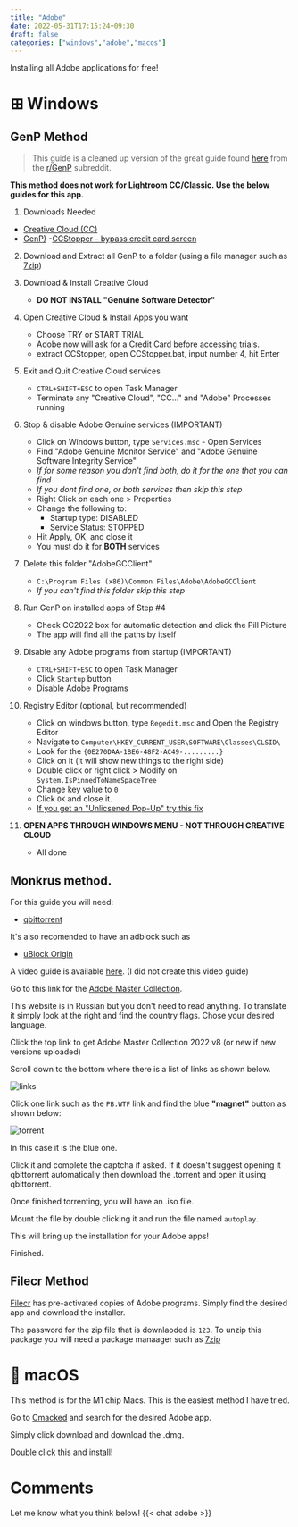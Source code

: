 ```yaml
---
title: "Adobe"
date: 2022-05-31T17:15:24+09:30
draft: false
categories: ["windows","adobe","macos"]
---
```

Installing all Adobe applications for free!



# ⊞ Windows
## GenP Method
> This guide is a cleaned up version of the great guide found [here](https://www.reddit.com/r/GenP/wiki/redditgenpguides) from the [r/GenP](https://reddit.com/r/genp) subreddit.

__This method does not work for Lightroom CC/Classic. Use the below guides for this app.__

1. Downloads Needed
- [Creative Cloud (CC)](https://creativecloud.adobe.com/apps/all/desktop?action=install&source=apps&productId=creative-cloud)
- [GenP)](https://www.mediafire.com/file/3lpsrxiz47mlhu2/Adobe-GenP-2.7.zip/file)
-[CCStopper - bypass credit card screen](https://github.com/eaaasun/CCStopper/releases/tag/v1.1.3)
2. Download and Extract all GenP to a folder (using a file manager such as [7zip](https://7-zip.org))

3. Download & Install Creative Cloud    
    - __DO NOT INSTALL "Genuine Software Detector"__
4. Open Creative Cloud & Install Apps you want
    - Choose TRY or START TRIAL
    - Adobe now will ask for a Credit Card before accessing trials.
    - extract CCStopper, open CCStopper.bat, input number 4, hit Enter
5. Exit and Quit Creative Cloud services
    - ```CTRL+SHIFT+ESC``` to open Task Manager
    - Terminate any "Creative Cloud", "CC..." and "Adobe" Processes running
6. Stop & disable Adobe Genuine services (IMPORTANT)
    - Click on Windows button, type ```Services.msc``` - Open Services
    - Find "Adobe Genuine Monitor Service" and "Adobe Genuine Software Integrity Service"
    - _If for some reason you don't find both, do it for the one that you can find_
    - _If you dont find one, or both services then skip this step_
    - Right Click on each one > Properties
    - Change the following to:
        - Startup type: DISABLED
        - Service Status: STOPPED
    - Hit Apply, OK, and close it
    - You must do it for __BOTH__ services
7. Delete this folder "AdobeGCClient"
    - ```C:\Program Files (x86)\Common Files\Adobe\AdobeGCClient```
    - _If you can't find this folder skip this step_
8. Run GenP on installed apps of Step #4
    - Check CC2022 box for automatic detection and click the Pill Picture
    - The app will find all the paths by itself
9. Disable any Adobe programs from startup (IMPORTANT)
    - ```CTRL+SHIFT+ESC``` to open Task Manager
    - Click ```Startup``` button
    - Disable Adobe Programs
10. Registry Editor (optional, but recommended)
    - Click on windows button, type ```Regedit.msc``` and Open the Registry Editor
    - Navigate to ```Computer\HKEY_CURRENT_USER\SOFTWARE\Classes\CLSID\```
    - Look for the ```{0E270DAA-1BE6-48F2-AC49-.........}```
    - Click on it (it will show new things to the right side)
    - Double click or right click > Modify on ```System.IsPinnedToNameSpaceTree```
    - Change key value to ```0```
    - Click ```OK``` and close it.
    - [If you get an "Unlicsened Pop-Up" try this fix](https://www.reddit.com/r/GenP/comments/ue47y6/possible_solution_to_unlicensed_app_popup_no/)
11. __OPEN APPS THROUGH WINDOWS MENU - NOT THROUGH CREATIVE CLOUD__
    - All done







    







## Monkrus method.
For this guide you will need:

- [qbittorrent](https://qbittorrent.org)

It's also recomended to have an adblock such as
- [uBlock Origin](https://ublockorigin.com/)

A video guide is available [here](https://youtu.be/CC5E3uyedao). (I did not create this video guide)


Go to this link for the [Adobe Master Collection](https://w14.monkrus.ws/search?q=Adobe+Master+Collection+2022&max-results=20&by-date=true).

This website is in Russian but you don't need to read anything. To translate it simply look at the right and find the country flags. Chose your desired language.

Click the top link to get Adobe Master Collection 2022 v8 (or new if new versions uploaded)

Scroll down to the bottom where there is a list of links as shown below.

![links](/posts/monkrusLinks.png)

Click one link such as the ```PB.WTF``` link and find the blue __"magnet"__ button as shown below:

![torrent](/posts/monkrusDownload.png)

In this case it is the blue one. 

Click it and complete the captcha if asked. If it doesn't suggest opening it qbittorrent automatically then download the .torrent and open it using qbittorrent. 

Once finished torrenting, you will have an .iso file. 

Mount the file by double clicking it and run the file named ```autoplay```.

This will bring up the installation for your Adobe apps! 

Finished.

## Filecr Method
[Filecr](https://filecr.com/?s=Adobe) has pre-activated copies of Adobe programs. Simply find the desired app and download the installer.

The password for the zip file that is downlaoded is ```123```. To unzip this package you will need a package manaager such as [7zip](https://7-zip.org)

#  macOS
This method is for the M1 chip Macs. This is the easiest method I have tried.

Go to [Cmacked](https://cmacked.com) and search for the desired Adobe app. 

Simply click download and download the .dmg. 

Double click this and install!

# Comments
Let me know what you think below!
{{< chat adobe >}}
